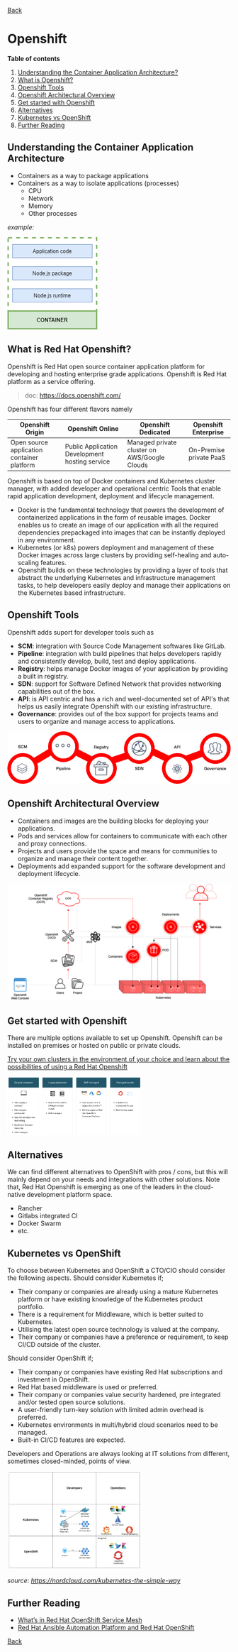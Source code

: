 [Back](/techno/README.md)

# Openshift

**Table of contents**
1. [Understanding the Container Application Architecture?](#understanding-the-container-application-architecture)
2. [What is Openshift?](#what-is-red-hat-openshift)
3. [Openshift Tools](#openshift-tools)
4. [Openshift Architectural Overview](#openshift-architectural-overview)
5. [Get started with Openshift](#get-started-with-openshift)
6. [Alternatives](#alternatives)
7. [Kubernetes vs OpenShift](#kubernetes-vs-openshift-a-namek8s-vs-openshift)
8. [Further Reading](#further-reading)

## Understanding the Container Application Architecture
* Containers as a way to package applications
* Containers as a way to isolate applications (processes)
    * CPU
    * Network
    * Memory
    * Other processes

_example:_

<img src="/techno/data/understanding-the-container-application-architecture.png" />

## What is Red Hat Openshift?
Openshift is Red Hat open source container application platform for developing and hosting enterprise grade applications.
Openshift is Red Hat platform as a service offering.

> doc: https://docs.openshift.com/

Openshift has four different flavors namely

| Openshift Origin | Openshift Online | Openshift Dedicated | Openshift Enterprise |
| ------ | ------ | ------ | ------ |
| Open source application container platform | Public Application Development hosting service | Managed private cluster on AWS/Google Clouds | On-Premise private PaaS |

Openshift is based on top of Docker containers and Kubernetes cluster manager, with added developer and operational centric Tools that enable rapid application development, deployment and lifecycle management.
* Docker is the fundamental technology that powers the development of containerized applications in the form of reusable images. Docker enables us to create an image of our application with all the required dependencies prepackaged into images that can be instantly deployed in any environment.
* Kubernetes (or k8s) powers deployment and management of these Docker images across large clusters by providing self-healing and auto-scaling features.
* Openshift builds on these technologies by providing a layer of tools that abstract the underlying Kubernetes and infrastructure management tasks, to help developers easily deploy and manage their applications on the Kubernetes based infrastructure.

## Openshift Tools
Openshift adds suport for developer tools such as
* **SCM**: integration with Source Code Management softwares like GitLab.
* **Pipeline**: integration with build pipelines that helps developers rapidly and consistently develop, build, test and deploy applications.
* **Registry**: helps manage Docker images of your application by providing a built in registry.
* **SDN**: support for Software Defined Network that provides networking capabilities out of the box.
* **API**: is API centric and has a rich and weel-documented set of API's that helps us easily integrate Openshift with our existing infrastructure.
* **Governance**: provides out of the box support for projects teams and users to organize and manage access to applications.

<img src="/techno/data/openshift/openshift-tools.png" />

## Openshift Architectural Overview
* Containers and images are the building blocks for deploying your applications.
* Pods and services allow for containers to communicate with each other and proxy connections.
* Projects and users provide the space and means for communities to organize and manage their content together.
* Deployments add expanded support for the software development and deployment lifecycle.

<img src="/techno/data/openshift/openshift-architecture-components.png" />

## Get started with Openshift
There are multiple options available to set up Openshift. Openshift can be installed on premises or hosted on public or private clouds.

[Try your own clusters in the environment of your choice and learn about the possibilities of using a Red Hat Openshift
](https://www.openshift.com/try?extIdCarryOver=true&sc_cid=701f2000001Css5AAC)

<img src="/techno/data/openshift/openshift-get-started.png" width="60%" />

## Alternatives
We can find different alternatives to OpenShift with pros / cons, but this will mainly depend on your needs and integrations with other solutions.
Note that, Red Hat Openshift is emerging as one of the leaders in the cloud-native development platform space.
* Rancher
* Gitlabs integrated CI
* Docker Swarm
* etc.

## Kubernetes vs OpenShift
To choose between Kubernetes and OpenShift a CTO/CIO should consider the following aspects.
Should consider Kubernetes if;
* Their company or companies are already using a mature Kubernetes platform or have existing knowledge of the Kubernetes product portfolio.
* There is a requirement for Middleware, which is better suited to Kubernetes.
* Utilising the latest open source technology is valued at the company.
* Their company or companies have a preference or requirement, to keep CI/CD outside of the cluster.

Should consider OpenShift if;
* Their company or companies have existing Red Hat subscriptions and investment in OpenShift.
* Red Hat based middleware is used or preferred.
* Their company or companies value security hardened, pre integrated and/or tested open source solutions. 
* A user-friendly turn-key solution with limited admin overhead is preferred.
* Kubernetes environments in multi/hybrid cloud scenarios need to be managed.
* Built-in CI/CD features are expected.

Developers and Operations are always looking at IT solutions from different, sometimes closed-minded, points of view. 

<img src="/techno/data/openshift/k8s-vs-openshift.png" width="60%" />

_source: https://nordcloud.com/kubernetes-the-simple-way_

## Further Reading
* [What’s in Red Hat OpenShift Service Mesh](https://www.openshift.com/learn/topics/service-mesh)
* [Red Hat Ansible Automation Platform and Red Hat OpenShift](https://www.openshift.com/learn/topics/ansible)

[Back](/techno/README.md)